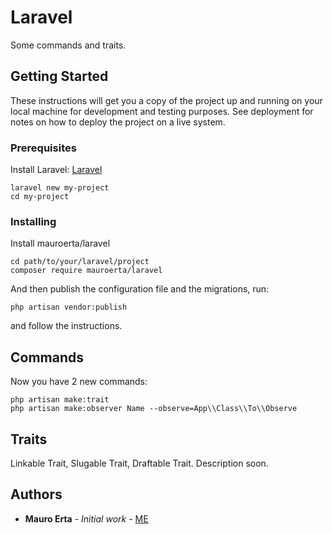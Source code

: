 # Laravel

Some commands and traits.

## Getting Started

These instructions will get you a copy of the project up and running on your local machine for development and testing purposes. See deployment for notes on how to deploy the project on a live system.

### Prerequisites

Install Laravel: [Laravel](https://laravel.com/)

```
laravel new my-project
cd my-project
```

### Installing

Install mauroerta/laravel

```
cd path/to/your/laravel/project
composer require mauroerta/laravel
```

And then publish the configuration file and the migrations, run:

```
php artisan vendor:publish
```

and follow the instructions.

## Commands

Now you have 2 new commands:

```
php artisan make:trait
php artisan make:observer Name --observe=App\\Class\\To\\Observe
```

## Traits

Linkable Trait, Slugable Trait, Draftable Trait.
Description soon.

## Authors

* **Mauro Erta** - *Initial work* - [ME](https://github.com/mauroerta)
